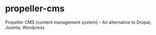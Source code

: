 # propeller-cms
Propeller CMS (content management system) - An alternative to Drupal, Joomla, Wordpress
